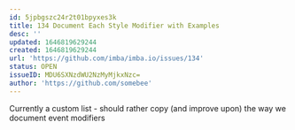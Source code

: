 ```yaml
---
id: 5jpbgszc24r2t01bpyxes3k
title: 134 Document Each Style Modifier with Examples
desc: ''
updated: 1646819629244
created: 1646819629244
url: 'https://github.com/imba/imba.io/issues/134'
status: OPEN
issueID: MDU6SXNzdWU2NzMyMjkxNzc=
author: 'https://github.com/somebee'
---
```

Currently a custom list - should rather copy (and improve upon) the way we document event modifiers
<!--!https://gitspeak.com/-/nip4ohLe40e44-->

